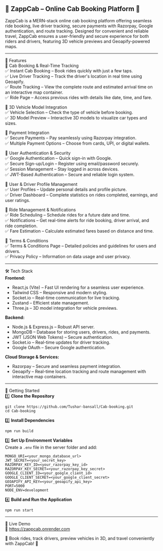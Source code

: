 💬 ZappCab – Online Cab Booking Platform 🚖  
--------------------------------------------------------------

ZappCab is a MERN-stack online cab booking platform offering seamless ride booking, live driver tracking, secure payments with Razorpay, Google authentication, and route tracking. Designed for convenient and reliable travel, ZappCab ensures a user-friendly and secure experience for both riders and drivers, featuring 3D vehicle previews and Geoapify-powered maps.

--------------------------------------------------------------

🌟 Features  
🔹 Cab Booking & Real-Time Tracking  
✅ Instant Cab Booking – Book rides quickly with just a few taps.  
✅ Live Driver Tracking – Track the driver's location in real time using Geoapify.  
✅ Route Tracking – View the complete route and estimated arrival time on an interactive map container.  
✅ Ride Page – Access previous rides with details like date, time, and fare.  

🔹 3D Vehicle Model Integration  
✅ Vehicle Selection – Check the type of vehicle before booking.  
✅ 3D Model Preview – Interactive 3D models to visualize car types and sizes.  

🔹 Payment Integration  
✅ Secure Payments – Pay seamlessly using Razorpay integration.  
✅ Multiple Payment Options – Choose from cards, UPI, or digital wallets.  

🔹 User Authentication & Security  
✅ Google Authentication – Quick sign-in with Google.  
✅ Secure Sign-up/Login – Register using email/password securely.  
✅ Session Management – Stay logged in across devices.  
✅ JWT-Based Authentication – Secure and reliable login system.  

🔹 User & Driver Profile Management  
✅ User Profiles – Update personal details and profile picture.  
✅ Driver Dashboard – Complete statistics on rides completed, earnings, and user ratings.  

🔹 Ride Management & Notifications  
✅ Ride Scheduling – Schedule rides for a future date and time.  
✅ Notifications – Get real-time alerts for ride booking, driver arrival, and ride completion.  
✅ Fare Estimation – Calculate estimated fares based on distance and time.  

🔹 Terms & Conditions  
✅ Terms & Conditions Page – Detailed policies and guidelines for users and drivers.  
✅ Privacy Policy – Information on data usage and user privacy.  

--------------------------------------------------------------

🛠 Tech Stack  
**Frontend:**  
- React.js (Vite) – Fast UI rendering for a seamless user experience.  
- Tailwind CSS – Responsive and modern styling.  
- Socket.io – Real-time communication for live tracking.  
- Zustand – Efficient state management.  
- Three.js – 3D model integration for vehicle previews.  

**Backend:**  
- Node.js & Express.js – Robust API server.  
- MongoDB – Database for storing users, drivers, rides, and payments.  
- JWT (JSON Web Tokens) – Secure authentication.  
- Socket.io – Real-time updates for driver tracking.  
- Google OAuth – Secure Google authentication.  

**Cloud Storage & Services:**  
- Razorpay – Secure and seamless payment integration.  
- Geoapify – Real-time location tracking and route management with interactive map containers.  

--------------------------------------------------------------

🚀 Getting Started  
1️⃣ **Clone the Repository**  
```
git clone https://github.com/Tushar-bansall/Cab-booking.git
cd Cab-booking
```

2️⃣ **Install Dependencies**  
```
npm run build
```

3️⃣ **Set Up Environment Variables**  
Create a `.env` file in the server folder and add:  
```
MONGO_URI=<your_mongo_database_url>
JWT_SECRET=<your_secret_key>
RAZORPAY_KEY_ID=<your_razorpay_key_id>
RAZORPAY_KEY_SECRET=<your_razorpay_key_secret>
GOOGLE_CLIENT_ID=<your_google_client_id>
GOOGLE_CLIENT_SECRET=<your_google_client_secret>
GEOAPIFY_API_KEY=<your_geoapify_api_key>
PORT=5000
NODE_ENV=development
```

4️⃣ **Build and Run the Application**  
```
npm run start
```

--------------------------------------------------------------

🎥 Live Demo  
🔗 https://zappcab.onrender.com 

🚖 Book rides, track drivers, preview vehicles in 3D, and travel conveniently with ZappCab! 🚀
